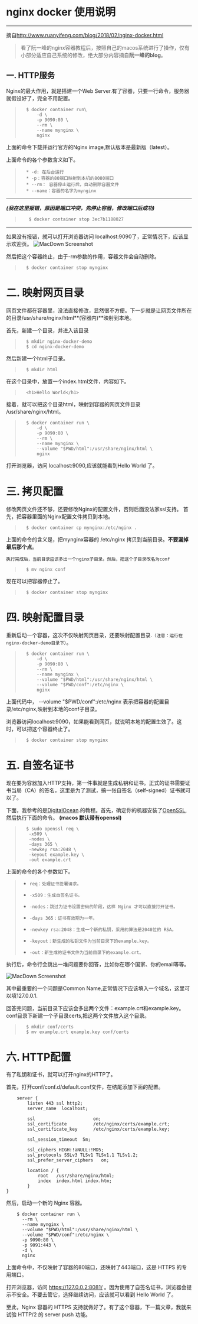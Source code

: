 # nginx docker 使用说明
------------------
摘自<http://www.ruanyifeng.com/blog/2018/02/nginx-docker.html>

> 看了阮一峰的nginx容器教程后，按照自己的macos系统进行了操作，仅有小部分适应自己系统的修改，绝大部分内容摘自**阮一峰的blog**。

## 一. HTTP服务
Nginx的最大作用，就是搭建一个Web Server.有了容器，只要一行命令，服务器就假设好了，完全不用配置。
>
>		$ docker container run\
>			-d \
>			-p 9090:80 \
>			--rm \
>			--name mynginx \
>			nginx

上面的命令下载并运行官方的Nginx image,默认版本是最新版（latest）。

上面命令的各个参数含义如下。

> 		* -d: 在后台运行
> 		* -p：容器的80端口映射到本机的8080端口
> 		* --rm： 容器停止运行后，自动删除容器文件
> 		* --name：容器的名字为mynginx

  ----------
 ***(我在这里报错，原因是端口冲突，先停止容器，修改端口后成功)***
>		 $ docker container stop 3ec7b1188027
 -------------
 如果没有报错，就可以打开浏览器访问 localhost:9090了，正常情况下，应该显示欢迎页。
![MacDown Screenshot](https://github.com/liuyf90/doc/blob/master/pic/ngnix%E4%B8%BB%E9%A1%B5.png?raw=true)

然后把这个容器终止，由于-rm参数的作用，容器文件会自动删除。
> 		$ docker container stop mynginx

# 二. 映射网页目录
网页文件都在容器里，没法直接修改，显然很不方便。下一步就是让网页文件所在的目录/usr/share/nginx/html**(容器内)**映射到本地。

首先，新建一个目录，并进入该目录
>		$ mkdir nginx-docker-demo
>		$ cd nginx-docker-demo
然后新建一个html子目录。

>		$ mkdir html

在这个目录中，放置一个index.html文件，内容如下。

>		<h1>Hello World</h1>
接着，就可以把这个目录html，映射到容器的网页文件目录 /usr/share/nginx/html。

>		$ docker container run \
>			-d \
>			-p 9090:80 \
>			--rm \
>			--name mynginx \
>			--volume "$PWD/html":/usr/share/nginx/html \
>			nginx

打开浏览器，访问 localhost:9090,应该就能看到Hello World 了。


# 三. 拷贝配置
修改网页文件还不够，还要修改Nginx的配置文件，否则后面没法家ssl支持。
首先，把容器里面的Nginx配置文件拷贝到本地。

>   	$ docker container cp mynginx:/etc/nginx .

上面的命令的含义是，把mynginx容器的 /etc/nginx	拷贝到当前目录。**不要漏掉最后那个点**。

`执行完成后，当前目录应该多出一个nginx子目录。然后，把这个子目录改名为conf`

>		$ mv nginx conf

现在可以把容器停止了。

>		$ docker container stop mynginx

# 四. 映射配置目录

重新启动一个容器，这次不仅映射网页目录，还要映射配置目录.`（注意：运行在nginx-docker-demo目录下）`。

>		$ docker container run \
>			-d \
>			-p 9090:80 \
>			--rm \
>			--name mynginx \
>			--volume "$PWD/html":/usr/share/nginx/html \
>			--volume "$PWD/conf":/etc/nginx \
>			nginx

上面代码中， --volume "$PWD/conf":/etc/nginx 表示把容器的配置目录/etc/nginx,映射到本地的conf子目录。

浏览器访问localhost:9090，如果能看到网页，就说明本地的配置生效了。这时，可以把这个容器终止了。

>		$ docker container stop mynginx

# 五. 自签名证书

现在要为容器加入HTTP支持，第一件事就是生成私钥和证书。正式的证书需要证书当局（CA）的签名，这里是为了测试，搞一张自签名（self-signed）证书就可以了。

下面，我参考的是[DigitalOcean](https://www.digitalocean.com/community/tutorials/how-to-create-a-self-signed-ssl-certificate-for-nginx-in-ubuntu-16-04).的教程。首先，确定你的机器安装了[OpenSSL](https://www.openssl.org/source/),然后执行下面的命令。
**(macos 默认带有openssl)**

>		$ sudo openssl req \
>  	     -x509 \
>  		 -nodes \
>  		 -days 365 \
> 		 -newkey rsa:2048 \
> 		 -keyout example.key \
>		 -out example.crt

上面的命令的各个参数如下。
>
> *		req：处理证书签署请求。
> *		-x509：生成自签名证书。
> *		-nodes：跳过为证书设置密码的阶段，这样 Nginx 才可以直接打开证书。
> *		-days 365：证书有效期为一年。
> * 	-newkey rsa:2048：生成一个新的私钥，采用的算法是2048位的 RSA。
> *		-keyout：新生成的私钥文件为当前目录下的example.key。
> *		-out：新生成的证书文件为当前目录下的example.crt。

执行后，命令行会跳出一堆问题要你回答，比如你在哪个国家、你的email等等。


![MacDown Screenshot](https://github.com/liuyf90/doc/blob/master/pic/nginx_openssl.png?raw=true)

其中最重要的一个问题是Common Name,正常情况下应该填入一个域名，这里可以填127.0.0.1.

回答完问题，当前目录下应该会多出两个文件：example.crt和example.key。conf目录下新建一个子目录certs,把这两个文件放入这个目录。

> 		$ mkdir conf/certs
> 		$ mv example.crt example.key conf/certs

# 六. HTTP配置

有了私钥和证书，就可以打开nginx的HTTP了。

首先，打开conf/conf.d/default.conf文件，在结尾添加下面的配置。

		server {
		    listen 443 ssl http2;
		    server_name  localhost;
		
		    ssl                      on;
		    ssl_certificate          /etc/nginx/certs/example.crt;
		    ssl_certificate_key      /etc/nginx/certs/example.key;
		
		    ssl_session_timeout  5m;
		
		    ssl_ciphers HIGH:!aNULL:!MD5;
		    ssl_protocols SSLv3 TLSv1 TLSv1.1 TLSv1.2;
		    ssl_prefer_server_ciphers   on;
		
		    location / {
		        root   /usr/share/nginx/html;
		        index  index.html index.htm;
		    }
	}

然后，启动一个新的 Nginx 容器。

		$ docker container run \
		  --rm \
		  --name mynginx \
		  --volume "$PWD/html":/usr/share/nginx/html \
		  --volume "$PWD/conf":/etc/nginx \
		  -p 9090:80 \
		  -p 9091:443 \
		  -d \
		  nginx
		 
上面命令中，不仅映射了容器的80端口，还映射了443端口，这是 HTTPS 的专用端口。

打开浏览器，访问 https://127.0.0.2:8081/ 。因为使用了自签名证书，浏览器会提示不安全。不要去管它，选择继续访问，应该就可以看到 Hello World 了。

至此，Nginx 容器的 HTTPS 支持就做好了。有了这个容器，下一篇文章，我就来试验 HTTP/2 的 server push 功能。


